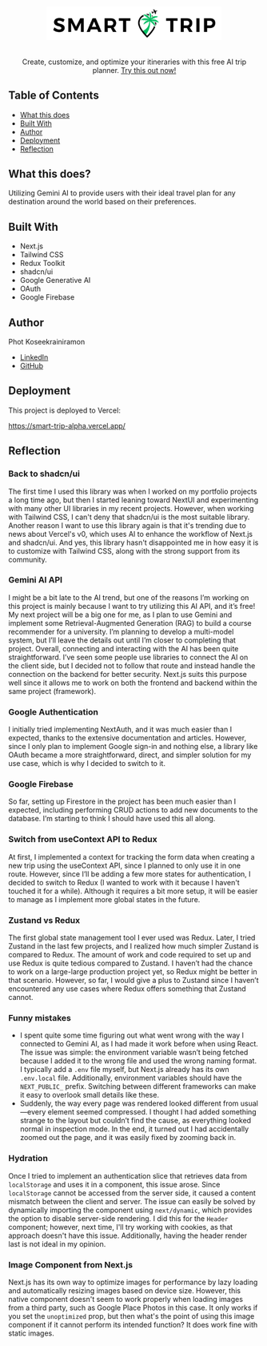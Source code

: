 # <p align="center"><a href="https://smart-trip-alpha.vercel.app/"><img width="350" src="./public/logo.png"></a></p>

<p align="center"> Create, customize, and optimize your itineraries with this free AI trip planner. <a href="https://smart-trip-alpha.vercel.app/">Try this out now!</a></p>

## Table of Contents
- [What this does](#what-this-does)
- [Built With](#built-with)
- [Author](#author)
- [Deployment](#deployment)
- [Reflection](#reflection)

## What this does?

Utilizing Gemini AI to provide users with their ideal travel plan for any destination around the world based on their preferences.

## Built With
- Next.js
- Tailwind CSS
- Redux Toolkit
- shadcn/ui
- Google Generative AI
- OAuth
- Google Firebase

## Author

Phot Koseekrainiramon
- [LinkedIn](https://www.linkedin.com/in/phot-kosee/)
- [GitHub](https://github.com/photkosee)

## Deployment

This project is deployed to Vercel:

https://smart-trip-alpha.vercel.app/

## Reflection

### Back to shadcn/ui
The first time I used this library was when I worked on my portfolio projects a long time ago, but then I started leaning toward NextUI and experimenting with many other UI libraries in my recent projects. However, when working with Tailwind CSS, I can't deny that shadcn/ui is the most suitable library. Another reason I want to use this library again is that it's trending due to news about Vercel's v0, which uses AI to enhance the workflow of Next.js and shadcn/ui. And yes, this library hasn't disappointed me in how easy it is to customize with Tailwind CSS, along with the strong support from its community.

### Gemini AI API
I might be a bit late to the AI trend, but one of the reasons I’m working on this project is mainly because I want to try utilizing this AI API, and it’s free! My next project will be a big one for me, as I plan to use Gemini and implement some Retrieval-Augmented Generation (RAG) to build a course recommender for a university. I’m planning to develop a multi-model system, but I’ll leave the details out until I’m closer to completing that project. Overall, connecting and interacting with the AI has been quite straightforward. I’ve seen some people use libraries to connect the AI on the client side, but I decided not to follow that route and instead handle the connection on the backend for better security. Next.js suits this purpose well since it allows me to work on both the frontend and backend within the same project (framework).

### Google Authentication
I initially tried implementing NextAuth, and it was much easier than I expected, thanks to the extensive documentation and articles. However, since I only plan to implement Google sign-in and nothing else, a library like OAuth became a more straightforward, direct, and simpler solution for my use case, which is why I decided to switch to it.

### Google Firebase
So far, setting up Firestore in the project has been much easier than I expected, including performing CRUD actions to add new documents to the database. I’m starting to think I should have used this all along.

### Switch from useContext API to Redux
At first, I implemented a context for tracking the form data when creating a new trip using the useContext API, since I planned to only use it in one route. However, since I’ll be adding a few more states for authentication, I decided to switch to Redux (I wanted to work with it because I haven't touched it for a while). Although it requires a bit more setup, it will be easier to manage as I implement more global states in the future.

### Zustand vs Redux
The first global state management tool I ever used was Redux. Later, I tried Zustand in the last few projects, and I realized how much simpler Zustand is compared to Redux. The amount of work and code required to set up and use Redux is quite tedious compared to Zustand. I haven’t had the chance to work on a large-large production project yet, so Redux might be better in that scenario. However, so far, I would give a plus to Zustand since I haven’t encountered any use cases where Redux offers something that Zustand cannot.

### Funny mistakes
- I spent quite some time figuring out what went wrong with the way I connected to Gemini AI, as I had made it work before when using React. The issue was simple: the environment variable wasn’t being fetched because I added it to the wrong file and used the wrong naming format. I typically add a `.env` file myself, but Next.js already has its own `.env.local` file. Additionally, environment variables should have the `NEXT_PUBLIC_` prefix. Switching between different frameworks can make it easy to overlook small details like these.
- Suddenly, the way every page was rendered looked different from usual—every element seemed compressed. I thought I had added something strange to the layout but couldn’t find the cause, as everything looked normal in inspection mode. In the end, it turned out I had accidentally zoomed out the page, and it was easily fixed by zooming back in.

### Hydration
Once I tried to implement an authentication slice that retrieves data from `localStorage` and uses it in a component, this issue arose. Since `localStorage` cannot be accessed from the server side, it caused a content mismatch between the client and server. The issue can easily be solved by dynamically importing the component using `next/dynamic`, which provides the option to disable server-side rendering. I did this for the `Header` component; however, next time, I'll try working with cookies, as that approach doesn't have this issue. Additionally, having the header render last is not ideal in my opinion.

### Image Component from Next.js
Next.js has its own way to optimize images for performance by lazy loading and automatically resizing images based on device size. However, this native component doesn't seem to work properly when loading images from a third party, such as Google Place Photos in this case. It only works if you set the `unoptimized` prop, but then what's the point of using this image component if it cannot perform its intended function? It does work fine with static images.
